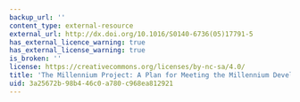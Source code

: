 ```yaml
---
backup_url: ''
content_type: external-resource
external_url: http://dx.doi.org/10.1016/S0140-6736(05)17791-5
has_external_licence_warning: true
has_external_license_warning: true
is_broken: ''
license: https://creativecommons.org/licenses/by-nc-sa/4.0/
title: 'The Millennium Project: A Plan for Meeting the Millennium Development Goals'
uid: 3a25672b-98b4-46c0-a780-c968ea812921
---
```

